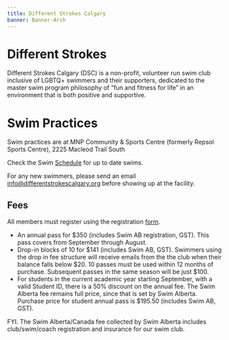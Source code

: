 ```yaml
---
title: Different Strokes Calgary
banner: Banner-Arch
---
```


# Different Strokes

Different Strokes Calgary (DSC) is a non-profit, volunteer run swim club
inclusive of LGBTQ+ swimmers and their supporters, dedicated to the master swim
program philosophy of “fun and fitness for life” in an environment that is both
positive and supportive.

# Swim Practices

Swim practices are at MNP Community & Sports Centre (formerly Repsol Sports Centre), 2225 Macleod Trail South

Check the Swim [Schedule](Schedule.md) for up to date swims.

For any new swimmers, please send an email [info@differentstrokescalgary.org](mailto:info@differentstrokescalgary.org) before showing up at the facility.

## Fees

All members must register using the registration [form](https://form.jotform.com/222410666444250).

- An annual pass for $350 (includes Swim AB registration, GST). This pass covers from September through August.
- Drop-in blocks of 10 for $141 (includes Swim AB, GST). Swimmers using the drop in fee structure will receive
  emails from the the club when their balance falls below $20. 10 passes must
  be used within 12 months of purchase. Subsequent passes in the same season will be just $100.
- For students in the current academic year starting September, with a valid Student ID, there is a 50% discount
  on the annual fee. The Swim Alberta fee remains full price, since that is set by Swim Alberta. Purchase price for
  student annual pass is $195.50 (includes Swim AB, GST).

FYI. The Swim Alberta/Canada fee collected by Swim Alberta includes club/swim/coach registration and
insurance for our swim club.

